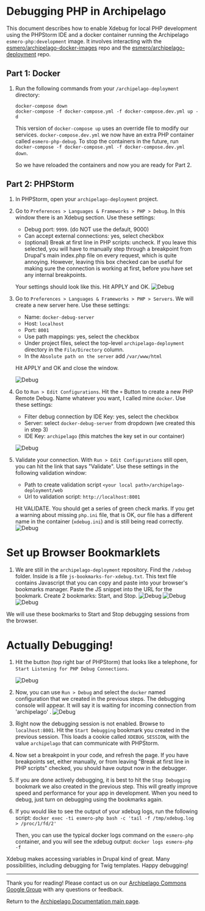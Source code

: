 # Debugging PHP in Archipelago

This document describes how to enable Xdebug for local PHP development using the PHPStorm IDE and a docker container running the Archipelago `esmero-php:development` image. It involves interacting with the [esmero/archipelago-docker-images](https://github.com/esmero/archipelago-docker-images) repo and the [esmero/archipelago-deployment](https://github.com/esmero/archipelago-deployment) repo.

## Part 1: Docker
1. Run the following commands from your `/archipelago-deployment` directory:

   `docker-compose down` \
   `docker-compose -f docker-compose.yml -f docker-compose.dev.yml up -d`

   This version of `docker-compose up` uses an override file to modify our services. `docker-compose.dev.yml` we now have an extra PHP container called `esmero-php-debug`. To stop the containers in the future, run `docker-compose -f docker-compose.yml -f docker-compose.dev.yml down`.

   So we have reloaded the containers and now you are ready for Part 2.

## Part 2: PHPStorm

1. In PHPStorm, open your `archipelago-deployment` project.

2. Go to `Preferences > Languages & Frameworks > PHP > Debug`. In this window there is an Xdebug section. Use these settings:
    - Debug port: `9999`. (do NOT use the default, 9000)
    - Can accept external connections: yes, select checkbox
    - (optional) Break at first line in PHP scripts: uncheck. If you leave this selected, you will have to manually step through a breakpoint from Drupal's main index.php file on every request, which is quite annoying. However, leaving this box checked can be useful for making sure the connection is working at first, before you have set any internal breakpoints.

    Your settings should look like this. Hit APPLY and OK.
    ![Debug](images/xdebug/debug-settings.png)    

3. Go to `Preferences > Languages & Frameworks > PHP > Servers`. We will create a new server here. Use these settings:
    - Name: `docker-debug-server`
    - Host: `localhost`
    - Port: `8001`
    - Use path mappings: yes, select the checkbox
    - Under project files, select the top-level `archipelago-deployment` directory in the `File/Directory` column.
    - In the `Absolute path on the server` add `/var/www/html`

    Hit APPLY and OK and close the window.

    ![Debug](images/xdebug/server-settings-2.png)    

 4. Go to `Run > Edit Configurations`. Hit the `+` Button to create a new PHP Remote Debug. Name whatever you want, I called mine `docker`. Use these settings:
    - Filter debug connection by IDE Key: yes, select the checkbox
    - Server: select `docker-debug-server` from dropdown (we created this in step 3)
    - IDE Key: `archipelago` (this matches the key set in our container)

    ![Debug](images/xdebug/edit-configurations.png)    

 5. Validate your connection. With  `Run > Edit Configurations` still open, you can hit the link that says "Validate". Use these settings in the following validation window:
    - Path to create validation script `<your local path>/archipelago-deployment/web`
    - Url to validation script: `http://localhost:8001`

    Hit VALIDATE. You should get a series of green check marks. If you get a warning about missing `php.ini` file, that is OK, our file has a different name in the container (`xdebug.ini`) and is still being read correctly.
    ![Debug](images/xdebug/validate-2.png)    

 # Set up Browser Bookmarklets

 1. We are still in the `archipelago-deployment` repository. Find the `/xdebug` folder. Inside is a file  `js-bookmarks-for-xdebug.txt`. This text file contains Javascript that you can copy and paste into your browser's bookmarks manager. Paste the JS snippet into the URL for the bookmark. Create 2 bookmarks: Start, and Stop.
     ![Debug](images/xdebug/bookmarks.png)
     ![Debug](images/xdebug/bookmarks2.png)   
     ![Debug](images/xdebug/bookmarks3.png)   

 We will use these bookmarks to Start and Stop debugging sessions from the browser.

 # Actually Debugging!
 1. Hit the button (top right bar of PHPStorm) that looks like a telephone, for `Start Listening for PHP Debug Connections`.

      ![Debug](images/xdebug/telephone.png)

 2. Now, you can use `Run > Debug` and select the `docker` named configuration that we created in the previous steps. The debugging console will appear. It will say it is waiting for incoming connection from 'archipelago'
 .
       ![Debug](images/xdebug/waiting.png)

 3. Right now the debugging session is not enabled. Browse to  `localhost:8001`. Hit the `Start Debugging` bookmark you created in the previous session. This loads a cookie called `XDEBUG_SESSION`, with the value `archipelago` that can communicate with PHPStorm.

  4. Now set a breakpoint in your code, and refresh the page.
 If you have breakpoints set, either manually, or from leaving "Break at first line in PHP scripts" checked, you should have output now in the debugger.

 5. If you are done actively debugging, it is best to hit the `Stop Debugging` bookmark we also created in the previous step. This will greatly improve speed and performance for your app in development. When you need to debug, just turn on debugging using the bookmarks again.

 6. If you would like to see the output of your xdebug logs, run the following script:
 `docker exec -ti esmero-php bash -c 'tail -f /tmp/xdebug.log > /proc/1/fd/2'`

    Then, you can use the typical docker logs command on the `esmero-php` container, and you will see the xdebug output:
    `docker logs esmero-php -f`


Xdebug makes accessing variables in Drupal kind of great. Many possibilities, including debugging for Twig templates. Happy debugging!

---

Thank you for reading! Please contact us on our [Archipelago Commons Google Group](https://groups.google.com/forum/#!forum/archipelago-commons) with any questions or feedback.

Return to the [Archipelago Documentation main page](index.md).
